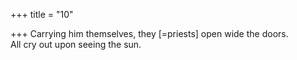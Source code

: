 +++
title = "10"

+++
Carrying him themselves, they [=priests] open wide the doors.  
All cry out upon seeing the sun.  